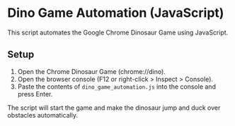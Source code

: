 # Dino Game Automation (JavaScript)

This script automates the Google Chrome Dinosaur Game using JavaScript.

## Setup

1. Open the Chrome Dinosaur Game (chrome://dino).
2. Open the browser console (F12 or right-click > Inspect > Console).
3. Paste the contents of `dino_game_automation.js` into the console and press Enter.

The script will start the game and make the dinosaur jump and duck over obstacles automatically.
